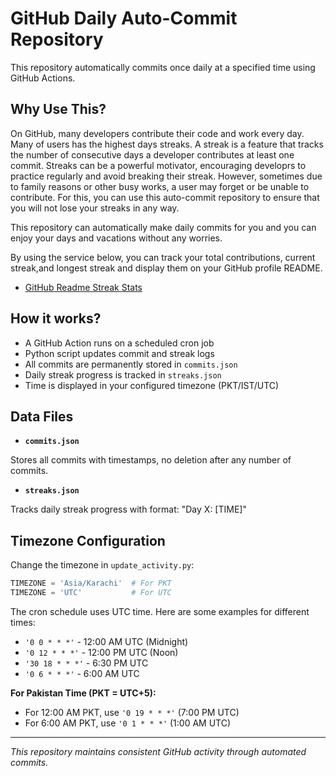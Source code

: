 # GitHub Daily Auto-Commit Repository

This repository automatically commits once daily at a specified time using GitHub Actions.

## Why Use This?

On GitHub, many developers contribute their code and work every day. Many of users has the highest days streaks. A streak is a feature that tracks the number of consecutive days a developer contributes at least one commit. Streaks can be a powerful motivator, encouraging developrs to practice regularly and avoid breaking their streak. However, sometimes due to family reasons or other busy works, a user may forget or be unable to contribute. For this, you can use this auto-commit repository to ensure that you will not lose your streaks in any way. 

This repository can automatically make daily commits for you and you can enjoy your days and vacations without any worries.

By using the service below, you can track your total contributions, current streak,and longest streak and display them on your GitHub profile README.

- [GitHub Readme Streak Stats](https://streak-stats.demolab.com/)
 


## How it works?

- A GitHub Action runs on a scheduled cron job
- Python script updates commit and streak logs
- All commits are permanently stored in `commits.json`
- Daily streak progress is tracked in `streaks.json`
- Time is displayed in your configured timezone (PKT/IST/UTC)

## Data Files

- **`commits.json`**

Stores all commits with timestamps, no deletion after any number of commits.

- **`streaks.json`**  

Tracks daily streak progress with format: "Day X: [TIME]"

## Timezone Configuration

Change the timezone in `update_activity.py`:
```python
TIMEZONE = 'Asia/Karachi'  # For PKT
TIMEZONE = 'UTC'           # For UTC
```

The cron schedule uses UTC time. Here are some examples for different times:

- `'0 0 * * *'` - 12:00 AM UTC (Midnight)
- `'0 12 * * *'` - 12:00 PM UTC (Noon)
- `'30 18 * * *'` - 6:30 PM UTC
- `'0 6 * * *'` - 6:00 AM UTC

**For Pakistan Time (PKT = UTC+5):**
- For 12:00 AM PKT, use `'0 19 * * *'` (7:00 PM UTC)
- For 6:00 AM PKT, use `'0 1 * * *'` (1:00 AM UTC)

---

*This repository maintains consistent GitHub activity through automated commits.*
